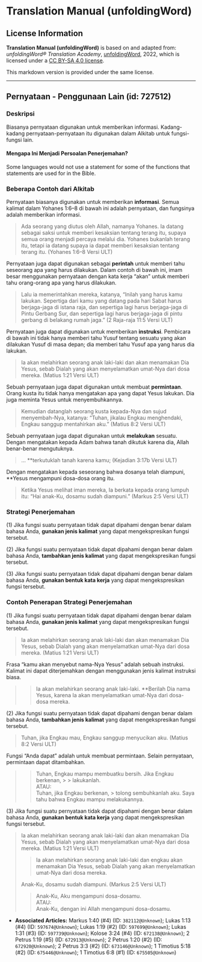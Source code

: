# Translation Manual (unfoldingWord)

## License Information

**Translation Manual (unfoldingWord)** is based on and adapted from: _unfoldingWord® Translation Academy_, [unfoldingWord](https://unfoldingword.org/utw), 2022, which is licensed under a [CC BY-SA 4.0 license](https://creativecommons.org/licenses/by-sa/4.0/legalcode.en).

This markdown version is provided under the same license.



--------------------------------

## Pernyataan - Penggunaan Lain (id: 727512)

### Deskripsi

Biasanya pernyataan digunakan untuk memberikan informasi. Kadang\-kadang pernyataan\-pernyataan itu digunakan dalam Alkitab untuk fungsi\-fungsi lain.

#### Mengapa Ini Menjadi Persoalan Penerjemahan?

Some languages would not use a statement for some of the functions that statements are used for in the Bible.

### Beberapa Contoh dari Alkitab

Pernyataan biasanya digunakan untuk memberikan **informasi**. Semua kalimat dalam Yohanes 1:6–8 di bawah ini adalah pernyataan, dan fungsinya adalah memberikan informasi.

> Ada seorang yang diutus oleh Allah, namanya Yohanes. Ia datang sebagai saksi untuk memberi kesaksian tentang terang itu, supaya semua orang menjadi percaya melalui dia. Yohanes bukanlah terang itu, tetapi ia datang supaya ia dapat memberi kesaksian tentang terang itu. (Yohanes 1:6–8 Versi ULT)

Pernyataan juga dapat digunakan sebagai **perintah** untuk memberi tahu seseorang apa yang harus dilakukan. Dalam contoh di bawah ini, imam besar menggunakan pernyataan dengan kata kerja “akan” untuk memberi tahu orang\-orang apa yang harus dilakukan.

> Lalu ia memerintahkan mereka, katanya, “Inilah yang harus kamu lakukan. Sepertiga dari kamu yang datang pada hari Sabat harus berjaga\-jaga di istana raja, dan sepertiga lagi harus berjaga\-jaga di Pintu Gerbang Sur, dan sepertiga lagi harus berjaga\-jaga di pintu gerbang di belakang rumah jaga.” (2 Raja\-raja 11:5 Versi ULT)

Pernyataan juga dapat digunakan untuk memberikan **instruksi**. Pembicara di bawah ini tidak hanya memberi tahu Yusuf tentang sesuatu yang akan dilakukan Yusuf di masa depan; dia memberi tahu Yusuf apa yang harus dia lakukan.

> Ia akan melahirkan seorang anak laki\-laki dan akan menamakan Dia Yesus, sebab Dialah yang akan menyelamatkan umat\-Nya dari dosa mereka. (Matius 1:21 Versi ULT)

Sebuah pernyataan juga dapat digunakan untuk membuat **permintaan**. Orang kusta itu tidak hanya mengatakan apa yang dapat Yesus lakukan. Dia juga meminta Yesus untuk menyembuhkannya.

> Kemudian datanglah seorang kusta kepada\-Nya dan sujud menyembah\-Nya, katanya: “Tuhan, jikalau Engkau menghendaki, Engkau sanggup mentahirkan aku.” (Matius 8:2 Versi ULT)

Sebuah pernyataan juga dapat digunakan untuk **melakukan** sesuatu. Dengan mengatakan kepada Adam bahwa tanah dikutuk karena dia, Allah benar\-benar mengutuknya.

> ... \*\*terkutuklah tanah karena kamu; (Kejadian 3:17b Versi ULT)

Dengan mengatakan kepada seseorang bahwa dosanya telah diampuni, \*\*Yesus mengampuni dosa\-dosa orang itu.

> Ketika Yesus melihat iman mereka, Ia berkata kepada orang lumpuh itu: “Hai anak\-Ku, dosamu sudah diampuni.” (Markus 2:5 Versi ULT)

### Strategi Penerjemahan

(1\) Jika fungsi suatu pernyataan tidak dapat dipahami dengan benar dalam bahasa Anda, **gunakan jenis kalimat** yang dapat mengekspresikan fungsi tersebut.

(2\) Jika fungsi suatu pernyataan tidak dapat dipahami dengan benar dalam bahasa Anda, **tambahkan jenis kalimat** yang dapat mengekspresikan fungsi tersebut.

(3\) Jika fungsi suatu pernyataan tidak dapat dipahami dengan benar dalam bahasa Anda, **gunakan bentuk kata kerja** yang dapat mengekspresikan fungsi tersebut.

### Contoh Penerapan Strategi Penerjemahan

(1\) Jika fungsi suatu pernyataan tidak dapat dipahami dengan benar dalam bahasa Anda, **gunakan jenis kalimat** yang dapat mengekspresikan fungsi tersebut.

> Ia akan melahirkan seorang anak laki\-laki dan akan menamakan Dia Yesus, sebab Dialah yang akan menyelamatkan umat\-Nya dari dosa mereka. (Matius 1:21 Versi ULT)

Frasa “kamu akan menyebut nama\-Nya Yesus” adalah sebuah instruksi. Kalimat ini dapat diterjemahkan dengan menggunakan jenis kalimat instruksi biasa.

> > Ia akan melahirkan seorang anak laki\-laki. \*\*Berilah Dia nama Yesus, karena Ia akan menyelamatkan umat\-Nya dari dosa\-dosa mereka.

(2\) Jika fungsi suatu pernyataan tidak dapat dipahami dengan benar dalam bahasa Anda, **tambahkan jenis kalimat** yang dapat mengekspresikan fungsi tersebut.

> Tuhan, jika Engkau mau, Engkau sanggup menyucikan aku. (Matius 8:2 Versi ULT)

Fungsi “Anda dapat” adalah untuk membuat permintaan. Selain pernyataan, permintaan dapat ditambahkan.

> > Tuhan, Engkau mampu membuatku bersih. Jika Engkau berkenan, \> \> lakukanlah.  
> > ATAU:  
> > Tuhan, jika Engkau berkenan, \> tolong sembuhkanlah aku. Saya tahu bahwa Engkau mampu melakukannya.

(3\) Jika fungsi suatu pernyataan tidak dapat dipahami dengan benar dalam bahasa Anda, **gunakan bentuk kata kerja** yang dapat mengekspresikan fungsi tersebut.

> Ia akan melahirkan seorang anak laki\-laki dan akan menamakan Dia Yesus, sebab Dialah yang akan menyelamatkan umat\-Nya dari dosa mereka. (Matius 1:21 Versi ULT)
> 
> 
> > Ia akan melahirkan seorang anak laki\-laki dan engkau akan menamakan Dia Yesus, sebab Dialah yang akan menyelamatkan umat\-Nya dari dosa mereka.
> 
> Anak\-Ku, dosamu sudah diampuni. (Markus 2:5 Versi ULT)
> 
> 
> > Anak\-Ku, Aku mengampuni dosa\-dosamu.  
> > ATAU:  
> > Anak\-Ku, dengan ini Allah mengampuni dosa\-dosamu.

* **Associated Articles:** Markus 1:40 (#4) (ID: `382112@Unknown`); Lukas 1:13 (#4) (ID: `597674@Unknown`); Lukas 1:19 (#2) (ID: `597699@Unknown`); Lukas 1:31 (#3) (ID: `597739@Unknown`); Kolose 3:24 (#4) (ID: `672138@Unknown`); 2 Petrus 1:19 (#5) (ID: `672913@Unknown`); 2 Petrus 1:20 (#2) (ID: `672920@Unknown`); 2 Petrus 3:3 (#2) (ID: `673146@Unknown`); 1 Timotius 5:18 (#2) (ID: `675446@Unknown`); 1 Timotius 6:8 (#1) (ID: `675505@Unknown`)

